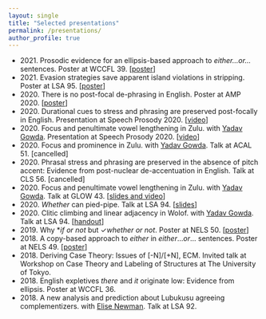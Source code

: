 ```yaml
---
layout: single
title: "Selected presentations"
permalink: /presentations/
author_profile: true
---
```



- 2021\. Prosodic evidence for an ellipsis-based approach to *either…or…* sentences. Poster at WCCFL 39. \[[poster](http://lingphil.mit.edu/papers/dfwu/Wu_99.pdf)\]
- 2021\. Evasion strategies save apparent island violations in stripping. Poster at LSA 95. \[[poster](http://lingphil.mit.edu/papers/dfwu/LSA_poster.pdf)\]
- 2020\. There is no post-focal de-phrasing in English. Poster at AMP 2020. \[[poster](http://lingphil.mit.edu/papers/dfwu/AMP%20poster.pdf)\]
- 2020\. Durational cues to stress and phrasing are preserved post-focally in English. Presentation at Speech Prosody 2020. \[[video](https://www.youtube.com/watch?v=UWPkTSX-c5k&ab_channel=SpeechProsody2020)\]
- 2020\. Focus and penultimate vowel lengthening in Zulu. with [Yadav Gowda][ygowda]. Presentation at Speech Prosody 2020. \[[video](https://www.youtube.com/watch?v=SLQTE28Km1Y)\]
- 2020\. Focus and prominence in Zulu. with [Yadav Gowda][ygowda]. Talk at ACAL 51. \[cancelled\]
- 2020\. Phrasal stress and phrasing are preserved in the absence of pitch accent: Evidence from post-nuclear de-accentuation in English. Talk at CLS 56. \[cancelled\]
- 2020\. Focus and penultimate vowel lengthening in Zulu. with [Yadav Gowda][ygowda]. Talk at GLOW 43. \[[slides and video](https://osf.io/j5vnq/)\]
- 2020\. *Whether* can pied-pipe. Talk at LSA 94. \[[slides](http://lingphil.mit.edu/papers/dfwu/LSA%20talk.pdf)\]
- 2020\. Clitic climbing and linear adjacency in Wolof. with [Yadav Gowda][ygowda]. Talk at LSA 94. \[[handout](http://web.mit.edu/ysg/www/files/2020/LSA2020-Wolof.pdf)\]
- 2019\. Why \**if or not* but ✓*whether or not*. Poster at NELS 50. \[[poster](http://lingphil.mit.edu/papers/dfwu/NELS%20poster_v2.pdf)\]
- 2018\. A copy-based approach to *either* in *either*...*or*... sentences. Poster at NELS 49. \[[poster](http://lingphil.mit.edu/papers/dfwu/NELS%20poster_v3.pdf)\]
- 2018\. Deriving Case Theory: Issues of \[-N\]/\[+N\], ECM. Invited talk at Workshop on Case Theory and Labeling of Structures at The University of Tokyo.
- 2018\. English expletives *there* and *it* originate low: Evidence from ellipsis. Poster at WCCFL 36.
- 2018\. A new analysis and prediction about Lubukusu agreeing complementizers. with [Elise Newman][enewman]. Talk at LSA 92.

[ygowda]: http://web.mit.edu/ysg/www/
[enewman]: https://esnewman.github.io/elisenewman/
